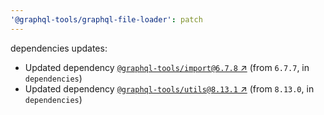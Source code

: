 ```yaml
---
'@graphql-tools/graphql-file-loader': patch
---
```

dependencies updates:
  - Updated dependency [`@graphql-tools/import@6.7.8` ↗︎](https://www.npmjs.com/package/@graphql-tools/import/v/6.7.8) (from `6.7.7`, in `dependencies`)
  - Updated dependency [`@graphql-tools/utils@8.13.1` ↗︎](https://www.npmjs.com/package/@graphql-tools/utils/v/8.13.1) (from `8.13.0`, in `dependencies`)
